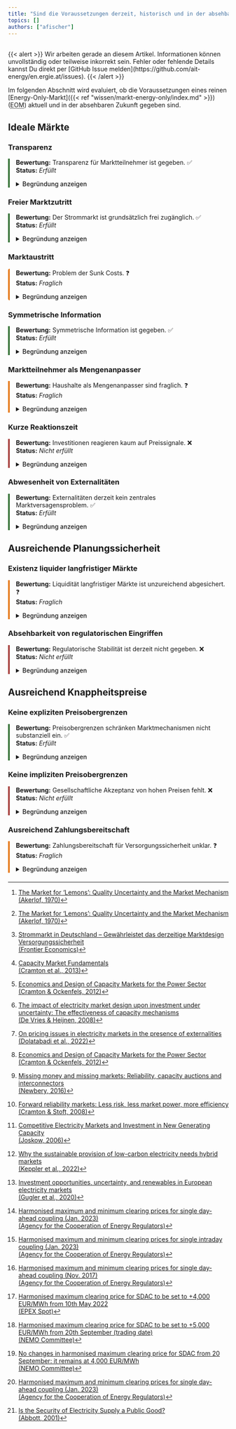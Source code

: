 ```yaml
---
title: "Sind die Voraussetzungen derzeit, historisch und in der absehbaren Zukunft hinreichend erfüllt?"
topics: []
authors: ["afischer"]
---
```


<br>
{{< alert >}}
Wir arbeiten gerade an diesem Artikel. Informationen können unvollständig oder teilweise inkorrekt sein. Fehler oder fehlende Details kannst Du direkt per [GitHub Issue melden](https://github.com/ait-energy/en.ergie.at/issues).
{{< /alert >}}

Im folgenden Abschnitt wird evaluiert, ob die Voraussetzungen eines reinen [Energy-Only-Markt]({{< ref "wissen/markt-energy-only/index.md" >}}) (<abbr title="Energy-Only-Markt">EOM</abbr>) aktuell und in der absehbaren Zukunft gegeben sind.

## Ideale Märkte

### Transparenz

<div style="border-left: 4px solid #3c763d; padding-left: 1em; margin-bottom: 1.5em;">

**Bewertung:** Transparenz für Marktteilnehmer ist gegeben. ✅  
**Status:** *Erfüllt*

<details>
<summary><span style="cursor: pointer; font-weight: 500;">Begründung anzeigen</span></summary>

Transparenz über existierende Anbieter, die derzeitige und zukünftige Nachfrage, Wetterlage etc. sind für Marktteilnehmer sehr gut einsehbar.  
Darüber hinaus handelt es sich bei Strom um ein sehr homogenes Gut, wodurch Unsicherheiten bezüglich der Qualität de-facto eliminiert sind und nicht Grund für ein potenzielles Marktversagen durch adverse Selektion oder Informationsasymmetrie im Sinne von [^1] sein können.

</details>
</div>

### Freier Marktzutritt

<div style="border-left: 4px solid #3c763d; padding-left: 1em; margin-bottom: 1.5em;">

**Bewertung:** Der Strommarkt ist grundsätzlich frei zugänglich. ✅  
**Status:** *Erfüllt*

<details>
<summary><span style="cursor: pointer; font-weight: 500;">Begründung anzeigen</span></summary>

Die Barriere für die Errichtung von zusätzlichen Kapazitäten für etablierte Anbieter scheint überwindbar.  
Ebenso scheinen kaum signifikante Eintrittsbarrieren für neue Anbieter zu bestehen.  
Vor allem im Bereich der Erneuerbaren (z.B. Wind und PV) haben sich in den letzten Jahren eine Vielzahl von Akteuren etabliert.

</details>
</div>

### Marktaustritt

<div style="border-left: 4px solid #e67e22; padding-left: 1em; margin-bottom: 1.5em; border-radius: 4px;">

**Bewertung:** Problem der Sunk Costs. ❓  
**Status:** *Fraglich*

<details>
<summary><span style="cursor: pointer; font-weight: 500;">Begründung anzeigen</span></summary>

Der Bau von Kraftwerken ist mit signifikanten versunkenen Kosten verbunden, ein großer Teil der Kosten ist ‚irreversibel‘. In Kombination mit fehlender Planungssicherheit können Sunk Costs somit hinderlich sein für Investitionen.

</details>
</div>

### Symmetrische Information

<div style="border-left: 4px solid #3c763d; padding-left: 1em; margin-bottom: 1.5em;">

**Bewertung:** Symmetrische Information ist gegeben. ✅  
**Status:** *Erfüllt*

<details>
<summary><span style="cursor: pointer; font-weight: 500;">Begründung anzeigen</span></summary>

Transparenz über existierende Anbieter, die derzeitige und zukünftige Nachfrage, Wetterlage etc. sind für Marktteilnehmer sehr gut einsehbar.  
Darüber hinaus handelt es sich bei Strom um ein sehr homogenes Gut, wodurch Unsicherheiten bezüglich der Qualität de-facto eliminiert sind und nicht Grund für ein potenzielles Marktversagen durch adverse Selektion oder Informationsasymmetrie im Sinne von [^1] sein können.

</details>
</div>

### Marktteilnehmer als Mengenanpasser

<div style="border-left: 4px solid #e67e22; padding-left: 1em; margin-bottom: 1.5em;">

**Bewertung:** Haushalte als Mengenanpasser sind fraglich. ❓  
**Status:** *Fraglich*

<details>
<summary><span style="cursor: pointer; font-weight: 500;">Begründung anzeigen</span></summary>

Haushalte besitzen nur unzureichend Flexibilität und Kenntnis über ihren tatsächlichen Verbrauch, können nur in sehr begrenztem Ausmaß über den Verbrauch (zu den relevanten Zeiten) entscheiden. Unelastische Nachfrage begünstigt auch Marktmissbrauch, da durch eine unelastische Nachfrage die Effekte von hohen Preisen und somit der Anreiz zu Marktmissbrauch deutlich höher ist. [^2] Darüber hinaus kann argumentiert werden, dass eine unelastische Nachfrage zu einer ineffizienten Bereithaltung von Kapazitäten führt [^3], [^4].  
Im Hinblick auf die Öffentliches-Gut Problematik könnte zusätzlich der Fall sein, dass für diese (Über-) kapazitäten keine Ausreichende Zahlungsbereitschaft besteht.  
Unelastische Nachfrage stellt möglicherweise ein Problem für die langfristig effiziente Versorgung mit ausreichend Kapazität dar, weil dadurch für einzelne Stunden zu wenig Kapazität vorhanden ist und das zu einem Blackout führt oder, anders formuliert, eine unelastische Nachfrage zur Vorhaltung von hohen (über?) Kapazitäten führt und damit ein relativ teures System produziert.

</details>
</div>

### Kurze Reaktionszeit

<div style="border-left: 4px solid #a94442; padding-left: 1em; margin-bottom: 1.5em;">

**Bewertung:** Investitionen reagieren kaum auf Preissignale. ❌  
**Status:** *Nicht erfüllt*

<details>
<summary><span style="cursor: pointer; font-weight: 500;">Begründung anzeigen</span></summary>

Für den Bau von (für die Versorgungssicherheit relevanten) Kraftwerkskapazitäten wie Gaskraftwerke oder Pumpspeicher bestehen lange Vorlaufzeiten für umweltrechtliche Genehmigungen, Standortsicherung, Sicherung der Finanzierung, etc. und benötigt hohe Investitionsvolumen. Um Anreize für Investitionen auf Basis der erwartbaren Preise zu sichern, braucht es daher Planungssicherheit.  
Daher können Marktteilnehmer mit nur sehr unzureichend auf beobachtbare Preissignale reagieren. Investitionen sind durch lange Amortisationszyklen charakterisiert, daher sind für Investitionsentscheidungen die zukünftig erwartbaren Preise eher relevant als die derzeit am Markt beobachtbaren. [^5]

</details>
</div>

### Abwesenheit von Externalitäten

<div style="border-left: 4px solid #3c763d; padding-left: 1em; margin-bottom: 1.5em;">

**Bewertung:** Externalitäten derzeit kein zentrales Marktversagensproblem. ✅  
**Status:** *Erfüllt*

<details>
<summary><span style="cursor: pointer; font-weight: 500;">Begründung anzeigen</span></summary>

Bei der Stromerzeugung sind eine Reihe von Externalitäten zu nennen, jedoch sind diese entweder bereits internalisiert oder verursachen keine derart großes Marktversagen, das zu einem vollständigen Versagen des EOMs führen würde.  
Zunächst scheint die negative Externalität von Treibhausgas-Emissionen höchst relevant. Für diese Externalität existieren jedoch Mechanismen, um die Schäden zu internalisieren (z.B. EU-ETS) und ökonomische Effizienz damit wieder herzustellen.  
Weitere Externalitäten betreffen die nicht-Konvexität von Produktionsmöglichkeiten. Bei thermischen Kraftwerken ergeben sich diese aus Start-, Stillstandskosten bzw. den daraus resultierenden Einschränkungen in den Produktionsmöglichkeiten, siehe [^6].

</details>
</div>

## Ausreichende Planungssicherheit

### Existenz liquider langfristiger Märkte

<div style="border-left: 4px solid #e67e22; padding-left: 1em; margin-bottom: 1.5em;">

**Bewertung:** Liquidität langfristiger Märkte ist unzureichend abgesichert. ❓  
**Status:** *Fraglich*

<details>
<summary><span style="cursor: pointer; font-weight: 500;">Begründung anzeigen</span></summary>

Grundsätzlich bieten Forward Märkte ausreichend Liquidität für die kommenden 1–5 Jahre. Jedoch sind Investitionen im Stromsektor mit sehr langen Amortisationszyklen (20–30 Jahre) verbunden. Fraglich ist, ob Forward-Märkte auch im Hinblick auf die typischen Amortisationszyklen genügend Investitionssicherheit und Risiko-Hedging ermöglichen.  
Typische Produkte auf Forward Märkten umfassen ‚Baseload‘ und ‚Peak‘, wobei das Peak-Produkt eine Lieferung im Zeitraum 8–20:00 an Wochentagen umfasst und daher nicht mit Spitzenzeiten im Sinne von ein paar hundert Stunden im Jahr übereinstimmt.  
Vor diesem Hintergrund existiert kein expliziter langfristiger Markt für Spitzenlastkraftwerke.  
[^4] bringen das Problem bezüglich der Fristigkeiten auf den Punkt: Während der Aufbau von Kapazitäten einen Zeitraum von mehreren Jahren benötigt, können in der kurzen Frist potenzielle Blackouts/Versorgungsengpässe zu sehr hohen Kosten führen.  
Weitere Literatur einbauen: [^7], [^8], [^9], Struktur von [^10] verwenden, Hogan 1993 checken. Gute Zusammenfassung [^11].

</details>
</div>

### Absehbarkeit von regulatorischen Eingriffen

<div style="border-left: 4px solid #a94442; padding-left: 1em; margin-bottom: 1.5em;">

**Bewertung:** Regulatorische Stabilität ist derzeit nicht gegeben. ❌  
**Status:** *Nicht erfüllt*

<details>
<summary><span style="cursor: pointer; font-weight: 500;">Begründung anzeigen</span></summary>

Geopolitische Verwerfungen (Ukraine-Krieg) haben zu Diskussionen rund um Änderungen des Markt-Designs geführt und teilweise signifikante Markteingriffe bewirkt. Beispiel dafür ist die Abschöpfung von Übergewinnen für EE-Erzeuger in Österreich oder der iberische Gaspreisdeckel.  
Zudem besteht Unsicherheit über die Erwünschtheit von (vorwiegend fossilen) Kapazitäten für Versorgungssicherheit in Zukunft. Historisch betrachtet gab es in den letzten Jahren viele Änderungen in umweltpolitischer Hinsicht.  
Auf Basis dieser Erfahrung und unter Berücksichtigung der politischen Ziele (Klimaneutralität EU bis 2050, bzw. Österreich 2040) sind regulatorische Änderungen zu erwarten – und in ihrer Auswirkung tendenziell unvorhersehbar.  
Darüber hinaus führt die potenzielle Einführung von KMs im eigenen Land möglicherweise zur Zurückhaltung von Investitionen, wenn diese KMs bestehende Anlagen nicht inkludieren.

</details>
</div>

## Ausreichend Knappheitspreise

### Keine expliziten Preisobergrenzen

<div style="border-left: 4px solid #3c763d; padding-left: 1em; margin-bottom: 1.5em;">

**Bewertung:** Preisobergrenzen schränken Marktmechanismen nicht substanziell ein. ✅  
**Status:** *Erfüllt*

<details>
<summary><span style="cursor: pointer; font-weight: 500;">Begründung anzeigen</span></summary>

Diese Voraussetzung kann tendenziell als erfüllt angesehen werden. Auf den Spot-Märkten bestehen zwar explizite Preisobergrenzen von €4.000 €/MWh im Single Day Ahead Coupling (SDAC) sowie 9.999 €/MWh im Single Intraday Coupling (SIDC) [^12], [^13].  
Gemessen am durchschnittlichen Preisniveau sind diese Obergrenzen jedoch relativ hoch (im Rekordjahr 2022 lag der maximale Day-ahead-Preis in der Gebotszone AT bei 919,64 €/MWh). In diesem Zusammenhang werden die Preisobergrenzen eher aus praktischen Gründen eingesetzt – z. B. zur Begrenzung von Miss-Trades oder Sicherheitshinterlegungen – und weniger, um ein gesellschaftlich/politisch akzeptables Preisniveau vorwegzunehmen.

Zusätzlich sind diese Preisobergrenzen dynamisch. In einer ursprünglichen Fassung [^14] wurde die Preisobergrenze automatisch um 1.000 €/MWh erhöht, sobald 60 % des Wertes in einer oder mehreren Gebotszonen in einer Stunde erreicht wurden. Dies geschah am 4. April 2022 in Frankreich, wo der Preis der Day-ahead-Auktion das Niveau von 2.700 €/MWh überstieg. Infolgedessen wurde die Preisobergrenze von (damals geltenden) 3.000 €/MWh auf 4.000 €/MWh angehoben [^15].

Am 17. August kam es erneut zu Preisspitzen in den baltischen Märkten, wobei die Obergrenze von 4.000 €/MWh erreicht wurde. Dies hätte eine Anhebung der Obergrenze auf 5.000 €/MWh fünf Wochen danach zur Folge gehabt [^16]. Auf Ansuchen der TSOs wurde der Automatismus jedoch ausgesetzt, um das Signal steigender Preise im Kontext der Energiekrise zu vermeiden [^17]. Daraufhin kam es zur Konsultation des Automatismus sowie einer Anpassung [^12].  
Demzufolge werden Preise um 500 €/MWh erhöht, wenn der Preis 70 % der Obergrenze in zumindest zwei Zeitintervallen an zumindest zwei Tagen überschreitet.

</details>
</div>

### Keine impliziten Preisobergrenzen

<div style="border-left: 4px solid #a94442; padding-left: 1em; margin-bottom: 1.5em;">

**Bewertung:** Gesellschaftliche Akzeptanz von hohen Preisen fehlt. ❌  
**Status:** *Nicht erfüllt*

<details>
<summary><span style="cursor: pointer; font-weight: 500;">Begründung anzeigen</span></summary>

Politisch/gesellschaftliche Akzeptanz von hohen Preisen im Energy-Only-Markt muss gegeben sein. Diese Voraussetzung ist tendenziell nicht gegeben:

- Im Zuge der Energiekrise kamen starke politische Signale, Preisspitzen zu vermeiden und den Knappheitssignalen des Marktes zuvorzukommen (xxx zitieren)
- Es gibt indirekte regulatorische Eingriffe, die entweder preisdämpfend wirken oder implizite Preisobergrenzen bedeuten. Zum Beispiel kann die Einführung von Kapazitätsmechanismen (je nach Ausgestaltung) in Nachbarländern preisdämpfend wirken, da der Stromsektor durch sehr starke Vernetzung und damit hohe Preiskonvergenz gekennzeichnet ist.

</details>
</div>

### Ausreichend Zahlungsbereitschaft

<div style="border-left: 4px solid #e67e22; padding-left: 1em; margin-bottom: 1.5em;">

**Bewertung:** Zahlungsbereitschaft für Versorgungssicherheit unklar. ❓  
**Status:** *Fraglich*

<details>
<summary><span style="cursor: pointer; font-weight: 500;">Begründung anzeigen</span></summary>

Ausreichend Zahlungsbereitschaft (für ausreichend Kapazität zur Versorgungssicherheit) scheint nicht gesichert erfüllt zu sein.  
Es wurde bereits festgehalten, dass die Stromnachfrage in weiten Teilen unflexibel bzw. unelastisch ist. Unelastische Nachfrage kann prinzipiell als Ausdruck hoher Zahlungsbereitschaft gewertet werden, schließlich treten dadurch Preisspitzen öfter auf, wodurch es zu einem höheren Deckungsbeitrag für marginale Kraftwerke kommt.  
Im Fall von Strom ist das jedoch eher eine Folge von unzureichender Flexibilität, Steuerungsmöglichkeiten oder Kenntnis über den Preis zum jeweiligen Zeitpunkt und weniger Ausdruck einer hohen Zahlungsbereitschaft.  
Es könnte eher das Gegenteil der Fall sein, da Versorgungssicherheit den Charakter eines öffentlichen Guts aufweist und somit eine mangelnde Zahlungsbereitschaft vorhanden ist [^18].

</details>
</div>

<!-- Fußnoten -->

[^1]: [The Market for ‘Lemons’: Quality Uncertainty and the Market Mechanism  
(Akerlof, 1970)](https://doi.org/10.2307/1879431)

[^2]: [Strommarkt in Deutschland – Gewährleistet das derzeitige Marktdesign Versorgungssicherheit  
(Frontier Economics)](https://www.frontier-economics.com/media/pxbdnenr/20171006_stommarkt-in-deutschland-gewaehrleistet-das-derzeitige-marktdesign-versorgungssicherheit_frontier.pdf)

[^3]: [Capacity Market Fundamentals  
(Cramton et al., 2013)](https://doi.org/10.5547/2160-5890.2.2.2)

[^4]: [Economics and Design of Capacity Markets for the Power Sector  
(Cramton & Ockenfels, 2012)](https://doi.org/10.1007/s12398-012-0084-2)

[^5]: [The impact of electricity market design upon investment under uncertainty: The effectiveness of capacity mechanisms  
(De Vries & Heijnen, 2008)](https://doi.org/10.1016/j.jup.2007.12.002)

[^6]: [On pricing issues in electricity markets in the presence of externalities  
(Dolatabadi et al., 2022)](https://doi.org/10.1016/j.energy.2022.123273)

[^7]: [Missing money and missing markets: Reliability, capacity auctions and interconnectors  
(Newbery, 2016)](https://doi.org/10.1016/j.enpol.2015.10.028)

[^8]: [Forward reliability markets: Less risk, less market power, more efficiency  
(Cramton & Stoft, 2008)](https://doi.org/10.1016/j.jup.2008.01.007)

[^9]: [Competitive Electricity Markets and Investment in New Generating Capacity  
(Joskow, 2006)](https://doi.org/10.2139/ssrn.902005)

[^10]: [Why the sustainable provision of low-carbon electricity needs hybrid markets  
(Keppler et al., 2022)](https://doi.org/10.1016/j.enpol.2022.113273)

[^11]: [Investment opportunities, uncertainty, and renewables in European electricity markets  
(Gugler et al., 2020)](https://doi.org/10.1016/j.eneco.2019.104575)

[^12]: [Harmonised maximum and minimum clearing prices for single day-ahead coupling (Jan. 2023)  
(Agency for the Cooperation of Energy Regulators)](https://www.nemo-committee.eu/assets/files/ACER%20Decision%2001-2023%20on%20HMMCP%20SDAC%20-%20Annex%201-ac8ad8689e50f1338ecbef2cb1239bb2.pdf)

[^13]: [Harmonised maximum and minimum clearing prices for single intraday coupling (Jan. 2023)  
(Agency for the Cooperation of Energy Regulators)](https://www.nemo-committee.eu/assets/files/ACER%20Decision%2002-2023%20on%20HMMCP%20SIDC%20-%20Annex%201-6ef85fb4e7ab3780d8df0c1d0a68334c.pdf)

[^14]: [Harmonised maximum and minimum clearing prices for single day-ahead coupling (Nov. 2017)  
(Agency for the Cooperation of Energy Regulators)](https://www.nemo-committee.eu/assets/files/Annex%20I_ACER%20DA%20MAX-MIN-d4974421d5ed9ae4510c382d32be55e2.pdf)

[^15]: [Harmonised maximum clearing price for SDAC to be set to +4,000 EUR/MWh from 10th May 2022  
(EPEX Spot)](https://www.epexspot.com/en/news/harmonised-maximum-clearing-price-sdac-be-set-4000-eurmwh-10th-may-2022)

[^16]: [Harmonised maximum clearing price for SDAC to be set to +5,000 EUR/MWh from 20th September (trading date)  
(NEMO Committee)](https://www.nemo-committee.eu/assets/files/test.pdf)

[^17]: [No changes in harmonised maximum clearing price for SDAC from 20 September: it remains at 4,000 EUR/MWh  
(NEMO Committee)](https://www.epexspot.com/sites/default/files/download_center_files/SDAC%20Coms%20note_suspension%20of%20HMMCP_final.pdf)

[^18]: [Is the Security of Electricity Supply a Public Good?  
(Abbott, 2001)](https://doi.org/10.1016/S1040-6190(01)00224-X)
